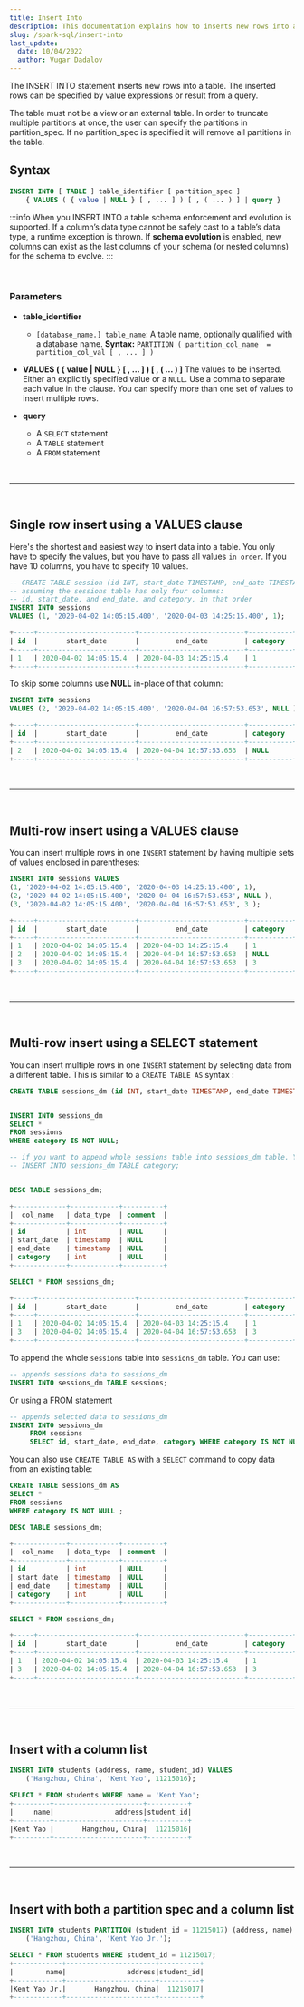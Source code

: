 ```yaml
---
title: Insert Into
description: This documentation explains how to inserts new rows into a table
slug: /spark-sql/insert-into
last_update:
  date: 10/04/2022
  author: Vugar Dadalov
---
```


The INSERT INTO statement inserts new rows into a table. The inserted rows can be specified by value expressions or result from a query.

The table must not be a view or an external table. In order to truncate multiple partitions at once, the user can specify the partitions in partition_spec. If no partition_spec is specified it will remove all partitions in the table.

## **Syntax**

```sql
INSERT INTO [ TABLE ] table_identifier [ partition_spec ]
    { VALUES ( { value | NULL } [ , ... ] ) [ , ( ... ) ] | query }
```

:::info
When you INSERT INTO a table schema enforcement and evolution is supported. If a column’s data type cannot be safely cast to a table’s data type, a runtime exception is thrown. If **schema evolution** is enabled, new columns can exist as the last columns of your schema (or nested columns) for the schema to evolve.
:::

<br/>

### Parameters

- **table_identifier**

  - `[database_name.] table_name`: A table name, optionally qualified with a database name.
    **Syntax:** `PARTITION ( partition_col_name  = partition_col_val [ , ... ] )`

- **VALUES ( \{ value | NULL } [ , … ] ) [ , ( … ) ]**
  The values to be inserted. Either an explicitly specified value or a `NULL`. Use a comma to separate each value in the clause. You can specify more than one set of values to insert multiple rows.

- **query**
  - A `SELECT` statement
  - A `TABLE` statement
  - A `FROM` statement

<br/>

---

<br/>

## Single row insert using a VALUES clause

Here's the shortest and easiest way to insert data into a table. You only have to specify the values, but you have to pass all values `in order`. If you have 10 columns, you have to specify 10 values.

```sql
-- CREATE TABLE session (id INT, start_date TIMESTAMP, end_date TIMESTAMP, category INT) using delta;
-- assuming the sessions table has only four columns:
-- id, start_date, and end_date, and category, in that order
INSERT INTO sessions
VALUES (1, '2020-04-02 14:05:15.400', '2020-04-03 14:25:15.400', 1);

+-----+------------------------+--------------------------+-----------+
| id  |       start_date       |         end_date         | category  |
+-----+------------------------+--------------------------+-----------+
| 1   | 2020-04-02 14:05:15.4  | 2020-04-03 14:25:15.4    | 1         |
+-----+------------------------+--------------------------+-----------+
```

To skip some columns use **NULL** in-place of that column:

```sql
INSERT INTO sessions
VALUES (2, '2020-04-02 14:05:15.400', '2020-04-04 16:57:53.653', NULL );

+-----+------------------------+--------------------------+-----------+
| id  |       start_date       |         end_date         | category  |
+-----+------------------------+--------------------------+-----------+
| 2   | 2020-04-02 14:05:15.4  | 2020-04-04 16:57:53.653  | NULL      |
+-----+------------------------+--------------------------+-----------+
```

<br/>

---

<br/>

## Multi-row insert using a VALUES clause

You can insert multiple rows in one `INSERT` statement by having multiple sets of values enclosed in parentheses:

```sql
INSERT INTO sessions VALUES
(1, '2020-04-02 14:05:15.400', '2020-04-03 14:25:15.400', 1),
(2, '2020-04-02 14:05:15.400', '2020-04-04 16:57:53.653', NULL ),
(3, '2020-04-02 14:05:15.400', '2020-04-04 16:57:53.653', 3 );

+-----+------------------------+--------------------------+-----------+
| id  |       start_date       |         end_date         | category  |
+-----+------------------------+--------------------------+-----------+
| 1   | 2020-04-02 14:05:15.4  | 2020-04-03 14:25:15.4    | 1         |
| 2   | 2020-04-02 14:05:15.4  | 2020-04-04 16:57:53.653  | NULL      |
| 3   | 2020-04-02 14:05:15.4  | 2020-04-04 16:57:53.653  | 3         |
+-----+------------------------+--------------------------+-----------+
```

<br/>

---

<br/>

## Multi-row insert using a SELECT statement

You can insert multiple rows in one `INSERT` statement by selecting data from a different table. This is similar to a `CREATE TABLE AS` syntax :

```sql
CREATE TABLE sessions_dm (id INT, start_date TIMESTAMP, end_date TIMESTAMP, category INT) using delta;


INSERT INTO sessions_dm
SELECT *
FROM sessions
WHERE category IS NOT NULL;

-- if you want to append whole sessions table into sessions_dm table. You can use:
-- INSERT INTO sessions_dm TABLE category;


DESC TABLE sessions_dm;

+-------------+------------+----------+
|  col_name   | data_type  | comment  |
+-------------+------------+----------+
| id          | int        | NULL     |
| start_date  | timestamp  | NULL     |
| end_date    | timestamp  | NULL     |
| category    | int        | NULL     |
+-------------+------------+----------+

SELECT * FROM sessions_dm;

+-----+------------------------+--------------------------+-----------+
| id  |       start_date       |         end_date         | category  |
+-----+------------------------+--------------------------+-----------+
| 1   | 2020-04-02 14:05:15.4  | 2020-04-03 14:25:15.4    | 1         |
| 3   | 2020-04-02 14:05:15.4  | 2020-04-04 16:57:53.653  | 3         |
+-----+------------------------+--------------------------+-----------+
```

To append the whole `sessions` table into `sessions_dm` table. You can use:

```sql
-- appends sessions data to sessions_dm
INSERT INTO sessions_dm TABLE sessions;
```

Or using a FROM statement

```sql
-- appends selected data to sessions_dm
INSERT INTO sessions_dm
     FROM sessions
     SELECT id, start_date, end_date, category WHERE category IS NOT NULL;
```

You can also use `CREATE TABLE AS` with a `SELECT` command to copy data from an existing table:

```sql
CREATE TABLE sessions_dm AS
SELECT *
FROM sessions
WHERE category IS NOT NULL ;

DESC TABLE sessions_dm;

+-------------+------------+----------+
|  col_name   | data_type  | comment  |
+-------------+------------+----------+
| id          | int        | NULL     |
| start_date  | timestamp  | NULL     |
| end_date    | timestamp  | NULL     |
| category    | int        | NULL     |
+-------------+------------+----------+

SELECT * FROM sessions_dm;

+-----+------------------------+--------------------------+-----------+
| id  |       start_date       |         end_date         | category  |
+-----+------------------------+--------------------------+-----------+
| 1   | 2020-04-02 14:05:15.4  | 2020-04-03 14:25:15.4    | 1         |
| 3   | 2020-04-02 14:05:15.4  | 2020-04-04 16:57:53.653  | 3         |
+-----+------------------------+--------------------------+-----------+
```

<br/>

---

<br/>

## Insert with a column list

```sql
INSERT INTO students (address, name, student_id) VALUES
    ('Hangzhou, China', 'Kent Yao', 11215016);

SELECT * FROM students WHERE name = 'Kent Yao';
+---------+----------------------+----------+
|     name|               address|student_id|
+---------+----------------------+----------+
|Kent Yao |       Hangzhou, China|  11215016|
+---------+----------------------+----------+
```

<br/>

---

<br/>

## Insert with both a partition spec and a column list

```sql
INSERT INTO students PARTITION (student_id = 11215017) (address, name) VALUES
    ('Hangzhou, China', 'Kent Yao Jr.');

SELECT * FROM students WHERE student_id = 11215017;
+------------+----------------------+----------+
|        name|               address|student_id|
+------------+----------------------+----------+
|Kent Yao Jr.|       Hangzhou, China|  11215017|
+------------+----------------------+----------+
```
